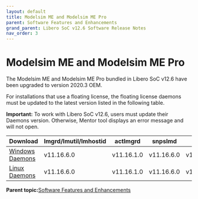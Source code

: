 ```yaml
---
layout: default
title: Modelsim ME and Modelsim ME Pro
parent: Software Features and Enhancements
grand_parent: Libero SoC v12.6 Software Release Notes
nav_order: 3
---
```

# Modelsim ME and Modelsim ME Pro

The Modelsim ME and Modelsim ME Pro bundled in Libero SoC v12.6 have been upgraded to version 2020.3 OEM.

For installations that use a floating license, the floating license daemons must be updated to the latest version listed in the following table.

**Important:** To work with Libero SoC v12.6, users must update their Daemons version. Otherwise, Mentor tool displays an error message and will not open.

|Download|lmgrd/lmutil/lmhostid|actlmgrd|snpslmd|mgcld|
|--------|---------------------|--------|-------|-----|
|[Windows Daemons](http://www.microsemi.com/document-portal/doc_download/131992-windows-daemons)|v11.16.6.0|v11.16.1.0|v11.16.6.0|v11.16.4.0|
|[Linux Daemons](http://www.microsemi.com/document-portal/doc_download/131989-linux-daemons)|v11.16.6.0|v11.16.1.0|v11.16.6.0|v11.16.4.0|

**Parent topic:**[Software Features and Enhancements](GUID-0C8F8AEA-9445-4B14-83EE-0D7D82E81DB5.md)

